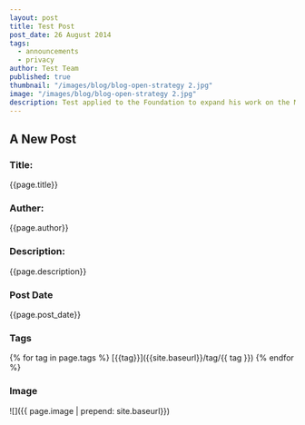 ```yaml
---
layout: post
title: Test Post
post_date: 26 August 2014
tags: 
  - announcements
  - privacy
author: Test Team
published: true
thumbnail: "/images/blog/blog-open-strategy 2.jpg"
image: "/images/blog/blog-open-strategy 2.jpg"
description: Test applied to the Foundation to expand his work on the Madison Project which...
---
```


## A New Post

### Title:
{{page.title}}

### Auther:
{{page.author}}

### Description:
{{page.description}}

### Post Date
{{page.post_date}}

### Tags
{% for tag in page.tags %}
[{{tag}}]({{site.baseurl}}/tag/{{ tag }})
{% endfor %}

### Image
![]({{ page.image | prepend: site.baseurl}})